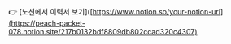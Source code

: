 👉 [노션에서 이력서 보기]([https://www.notion.so/your-notion-url](https://peach-packet-078.notion.site/217b0132bdf8809db802ccad320c4307)

